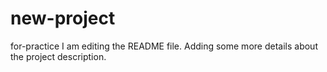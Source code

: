 # new-project
for-practice
I am editing the README file. Adding some more details about the project description.
